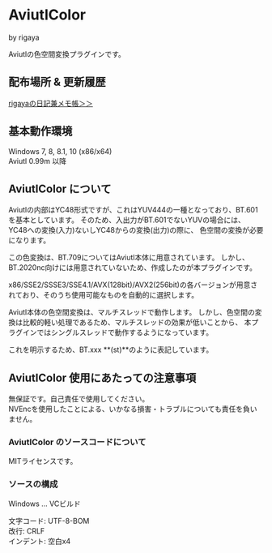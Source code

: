 
# AviutlColor  
by rigaya  

Aviutlの色空間変換プラグインです。

## 配布場所 & 更新履歴  
[rigayaの日記兼メモ帳＞＞](http://rigaya34589.blog135.fc2.com/)  

## 基本動作環境  
Windows 7, 8, 8.1, 10 (x86/x64)  
Aviutl 0.99m 以降

## AviutlColor について

Aviutlの内部はYC48形式ですが、これはYUV444の一種となっており、BT.601を基本としています。
そのため、入出力がBT.601でないYUVの場合には、YC48への変換(入力)ないしYC48からの変換(出力)の際に、
色空間の変換が必要になります。

この色変換は、BT.709についてはAviutl本体に用意されています。
しかし、BT.2020nc向けには用意されていないため、作成したのが本プラグインです。

x86/SSE2/SSSE3/SSE4.1/AVX(128bit)/AVX2(256bit)の各バージョンが用意されており、そのうち使用可能なものを自動的に選択します。

Aviutl本体の色空間変換は、マルチスレッドで動作します。
しかし、色空間の変換は比較的軽い処理であるため、マルチスレッドの効果が低いことから、
本プラグインではシングルスレッドで動作するようになっています。

これを明示するため、BT.xxx **(st)**のように表記しています。

## AviutlColor 使用にあたっての注意事項  
無保証です。自己責任で使用してください。   
NVEncを使用したことによる、いかなる損害・トラブルについても責任を負いません。  


### AviutlColor のソースコードについて
MITライセンスです。

### ソースの構成
Windows ... VCビルド  

文字コード: UTF-8-BOM  
改行: CRLF  
インデント: 空白x4  
